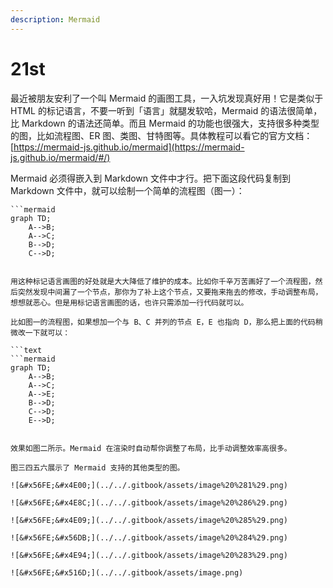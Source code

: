 ```yaml
---
description: Mermaid
---
```


# 21st

最近被朋友安利了一个叫 Mermaid 的画图工具，一入坑发现真好用！它是类似于 HTML 的标记语言，不要一听到「语言」就腿发软哈，Mermaid 的语法很简单，比 Markdown 的语法还简单。而且 Mermaid 的功能也很强大，支持很多种类型的图，比如流程图、ER 图、类图、甘特图等。具体教程可以看它的官方文档：[https://mermaid-js.github.io/mermaid](https://mermaid-js.github.io/mermaid/#/)

Mermaid 必须得嵌入到 Markdown 文件中才行。把下面这段代码复制到 Markdown 文件中，就可以绘制一个简单的流程图（图一）：

```text
```mermaid
graph TD;
    A-->B;
    A-->C;
    B-->D;
    C-->D;
```
```

用这种标记语言画图的好处就是大大降低了维护的成本。比如你千辛万苦画好了一个流程图，然后突然发现中间漏了一个节点，那你为了补上这个节点，又要拖来拖去的修改，手动调整布局，想想就恶心。但是用标记语言画图的话，也许只需添加一行代码就可以。

比如图一的流程图，如果想加一个与 B、C 并列的节点 E，E 也指向 D，那么把上面的代码稍微改一下就可以：

```text
```mermaid
graph TD;
    A-->B;
    A-->C;
    A-->E;
    B-->D;
    C-->D;
    E-->D;
```
```

效果如图二所示。Mermaid 在渲染时自动帮你调整了布局，比手动调整效率高很多。

图三四五六展示了 Mermaid 支持的其他类型的图。

![&#x56FE;&#x4E00;](../../.gitbook/assets/image%20%281%29.png)

![&#x56FE;&#x4E8C;](../../.gitbook/assets/image%20%286%29.png)

![&#x56FE;&#x4E09;](../../.gitbook/assets/image%20%285%29.png)

![&#x56FE;&#x56DB;](../../.gitbook/assets/image%20%284%29.png)

![&#x56FE;&#x4E94;](../../.gitbook/assets/image%20%283%29.png)

![&#x56FE;&#x516D;](../../.gitbook/assets/image.png)


